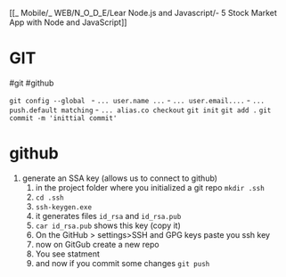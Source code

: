 [[_ Mobile/_ WEB/N_O_D_E/Lear Node.js and Javascript/- 5 Stock Market App with Node and JavaScript]]
# GIT
#git #github

`git config --global `
	- `... user.name ...`
	- `... user.email....`
	- `... push.default matching`
	- `... alias.co checkout`
`git init`
`git add .`
`git commit -m 'inittial commit'`

# github
1. generate an SSA key (allows us to connect to github)
	1. in the project folder where you initialized a git repo `mkdir .ssh`
	2. `cd .ssh`
	3. `ssh-keygen.exe`
	4. it generates files `id_rsa` and `id_rsa.pub`
	5. `car id_rsa.pub` shows this key (copy it)
	6. On the GitHub > settings>SSH and GPG keys paste you ssh key
	7. now on GitGub create a new repo
	8. You see statment 
	9. and now if you commit some changes `git push`






